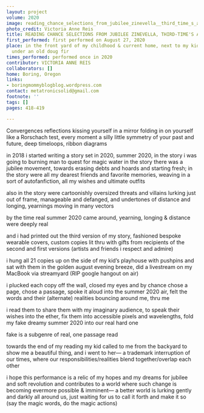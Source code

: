 ```yaml
---
layout: project
volume: 2020
image: reading_chance_selections_from_jubilee_zinevella__third_time_s_a_charm_edition--Victoria_Anne_Reis.jpg
photo_credit: Victoria Anne Reis
title: READING CHANCE SELECTIONS FROM JUBILEE ZINEVELLA, THIRD-TIME'S A CHARM EDITION
first_performed: first performed on August 27, 2020
place: in the front yard of my childhood & current home, next to my kid's playhouse,
  under an old doug fir
times_performed: performed once in 2020
contributor: VICTORIA ANNE REIS
collaborators: []
home: Boring, Oregon
links:
- boringmommyblogblog.wordpress.com
contact: metatronicsolid@gmail.com
footnote: ''
tags: []
pages: 418-419

---
```


Convergences
reflections
kissing yourself in a mirror
folding in on yourself like a Rorschach test, every moment a silly little symmetry of your past and future, deep timeloops, ribbon diagrams

in 2018 i started writing a story set in 2020, summer 2020, 
in the story i was going to burning man to quest for magic water
in the story there was a jubilee movement, towards erasing debts and hoards and starting fresh;
in the story were all my dearest friends and favorite memories, weaving in a sort of autofanfiction, all my wishes and ultimate outfits

also in the story were cartoonishly oversized threats and villains lurking just out of frame, manageable and defanged, 
and undertones of distance and longing, yearnings moving in many vectors

by the time real summer 2020 came around, yearning, longing & distance were deeply real

and i had printed out the third version of my story, fashioned bespoke wearable covers, custom copies lit thru with gifts from recipients of the second and first versions (artists and friends i respect and admire)

i hung all 21 copies up on the side of my kid’s playhouse with pushpins and sat with them in the golden august evening breeze, did a livestream on my MacBook via streamyard (RIP google hangout on air)

i plucked each copy off the wall, closed my eyes and by chance chose a page, chose a passage, spoke it aloud into the summer 2020 air, felt the words and their (alternate) realities bouncing around me, thru me

i read them to share them with my imaginary audience, to speak their wishes into the ether, fix them into accessible pixels and wavelengths, fold my fake dreamy summer 2020 into our real hard one

fake is a subgenre of real, one passage read

towards the end of my reading my kid called to me from the backyard to show me a beautiful thing, and i went to her— a trademark interruption of our times, where our responsibilities/realities blend together/overlap each other

i hope this performance is a relic of my hopes and my dreams for jubilee and soft revolution and contributes to a world where such change is becoming evermore possible & imminent— a better world is lurking gently and darkly all around us, just waiting for us to call it forth and make it so (say the magic words, do the magic actions)
